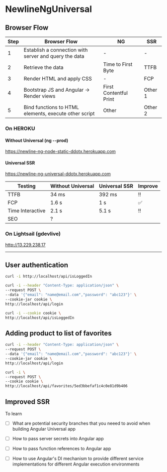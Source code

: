 # NewlineNgUniversal

## Browser Flow
| Step | Browser Flow                                          | NG                     | SSR     |
| ---- | ----------------------------------------------------- | ---------------------- | ------- |
| 1    | Establish a connection with server and query the data | -                      | -       |
| 2    | Retrieve the data                                     | Time to First Byte     | TTFB    |
| 3    | Render HTML and apply CSS                             | -                      | FCP     |
| 4    | Bootstrap JS and Angular -> Render views              | First Contentful Print | Other 1 |
| 5    | Bind functions to HTML elements, execute other script | Other                  | Other 2 |

### On HEROKU

#### Without Universal (ng --prod)
https://newline-ng-node-static-ddotx.herokuapp.com

#### Universal SSR
https://newline-ng-universal-ddotx.herokuapp.com

| Testing          | Without Universal | Universal SSR | Improve            |
| ---------------- | ----------------- | ------------- | ------------------ |
| TTFB             | 34 ms             | 392 ms        | :bangbang:         |
| FCP              | 1.6 s             | 1 s           | :white_check_mark: |
| Time Interactive | 2.1 s             | 5.1 s         | :bangbang:         |
| SEO              | ?                 |


### On Lightsail (gdevlive)
http://13.229.238.17


---


## User authentication

```bash
curl -i http://localhost/api/isLoggedIn

curl -i --header "Content-Type: application/json" \
--request POST \
--data '{"email": "name@email.com","password": "abc123"}' \
--cookie-jar cookie \
http://localhost/api/login

curl -i --cookie cookie \
http://localhost/api/isLoggedIn
```

## Adding product to list of favorites

```bash
curl -i --header "Content-Type: application/json" \
--request POST \
--data '{"email": "name@email.com","password": "abc123"}' \
--cookie-jar cookie \
http://localhost/api/login

curl -i \
--request POST \
--cookie cookie \
http://localhost/api/favorites/5ed3bbefaf1c4c0e81d9b406
```

## Improved SSR

To learn
- [ ] What are potential security branches that you neeed to avoid when building Angular Universal app
- [ ] How to pass server secrets into Angular app
- [ ] How to pass function references to Angular app
- [ ] How to use Angular's DI mechanism to provide different service implementations for different Angular execution environments

